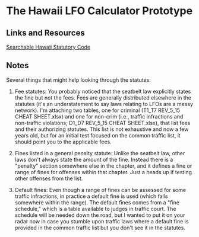 # The Hawaii LFO Calculator Prototype

## Links and Resources

[Searchable Hawaii Statutory Code](https://sammade.github.io/aloha-io/)

## Notes

Several things that might help looking through the statutes:

1. Fee statutes: You probably noticed that the seatbelt law explicitly states the fine but not the fees. Fees are generally distributed elsewhere in the statutes (it's an understatement to say laws relating to LFOs are a messy network). I'm attaching two tables, one for criminal (T1_T7 REV_5_15 CHEAT SHEET.xlsx) and one for non-crim (i.e., traffic infractions and non-traffic violations; D1_D7 REV_5_15 CHEAT SHEET.xlsx), that list fees and their authorizing statutes. This list is not exhaustive and now a few years old, but for an initial test focused on the common traffic list, it should point you to the applicable fees.

2. Fines listed in a general penalty statute: Unlike the seatbelt law, other laws don't always state the amount of the fine. Instead there is a "penalty" section somewhere else in the chapter, and it defines a fine or range of fines for offenses within that chapter. Just a heads up if testing other offenses from the list.

3. Default fines: Even though a range of fines can be assessed for some traffic infractions, in practice a default fine is used (which falls somewhere within the range). The default fines comes from a "fine schedule," which is a table available to judges in traffic court. The schedule will be needed down the road, but I wanted to put it on your radar now in case you stumble upon traffic laws where a default fine is provided in the common traffic list but you don't see it in the statutes.
